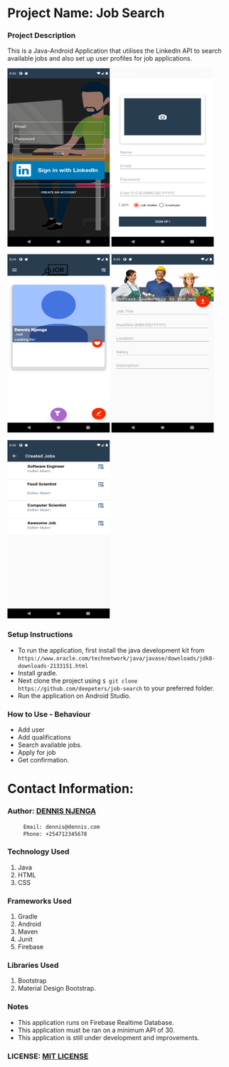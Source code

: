 # Project Name: Job Search


### Project Description
This is a Java-Android Application that utilises the LinkedIn API to search available jobs and also set up user profiles for job applications.

<img src="/1.png" height="400" width="230"> <img src="/2.png" height="400" width="230">


<img src="/3.png" height="400" width="230"> <img src="/4.png" height="400" width="230">


<img src="/5.png" height="400" width="230">

### Setup Instructions

* To run the application, first install the java development kit from `https://www.oracle.com/technetwork/java/javase/downloads/jdk8-downloads-2133151.html`
* Install gradle.
* Next clone the project using `$ git clone https://github.com/deepeters/job-search` to your preferred folder.
* Run the application on Android Studio.


### How to Use - Behaviour
* Add user
* Add qualifications
* Search available jobs.
* Apply for job
* Get confirmation. 


# Contact Information:
### Author: [DENNIS NJENGA](https://github.com/deepeters)

         Email: dennis@dennis.com
         Phone: +254712345678

### Technology Used
1. Java
2. HTML
3. CSS

### Frameworks Used
1. Gradle
2. Android
3. Maven
4. Junit
5. Firebase

### Libraries Used
1. Bootstrap
2. Material Design Bootstrap.

### Notes
* This application runs on Firebase Realtime Database.
* This application must be ran on a minimum API of 30.
* This application is still under development and improvements.


### LICENSE: [MIT LICENSE](https://raw.githubusercontent.com/deepeters/job-search/master/LICENSE)